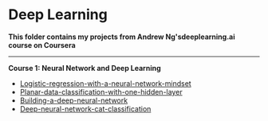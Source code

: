 # Deep Learning

**This folder contains my projects from Andrew Ng'sdeeplearning.ai course on Coursera**

----

**Course 1: Neural Network and Deep Learning**

  * [Logistic-regression-with-a-neural-network-mindset](https://github.com/Charlvdh/Data-Science/tree/master/deep_learning/Logistic-regression-with-a-neural-network-mindset)
  * [Planar-data-classification-with-one-hidden-layer](https://github.com/Charlvdh/Data-Science/tree/master/deep_learning/Planar-data-classification-with-one-hidden-layer)
  * [Building-a-deep-neural-network](https://github.com/Charlvdh/Data-Science/tree/master/deep_learning/Building-a-deep-neural-network)
  * [Deep-neural-network-cat-classification](https://github.com/Charlvdh/Data-Science/tree/master/deep_learning/Deep-neural-network-cat-classification)